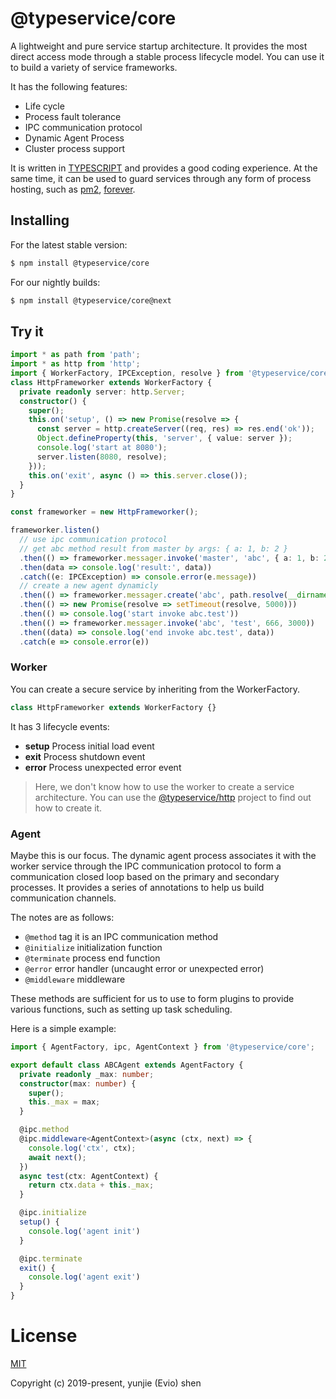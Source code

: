 # @typeservice/core

A lightweight and pure service startup architecture. It provides the most direct access mode through a stable process lifecycle model. You can use it to build a variety of service frameworks.

It has the following features:

- Life cycle
- Process fault tolerance
- IPC communication protocol
- Dynamic Agent Process
- Cluster process support

It is written in [TYPESCRIPT](https://www.typescriptlang.org/) and provides a good coding experience. At the same time, it can be used to guard services through any form of process hosting, such as [pm2](https://www.npmjs.com/package/pm2), [forever](https://www.npmjs.com/package/forever).

## Installing

For the latest stable version:

```bash
$ npm install @typeservice/core
```

For our nightly builds:

```bash
$ npm install @typeservice/core@next
```

## Try it

```ts
import * as path from 'path';
import * as http from 'http';
import { WorkerFactory, IPCException, resolve } from '@typeservice/core';
class HttpFrameworker extends WorkerFactory {
  private readonly server: http.Server;
  constructor() {
    super();
    this.on('setup', () => new Promise(resolve => {
      const server = http.createServer((req, res) => res.end('ok'));
      Object.defineProperty(this, 'server', { value: server });
      console.log('start at 8080');
      server.listen(8080, resolve);
    }));
    this.on('exit', async () => this.server.close());
  }
}

const frameworker = new HttpFrameworker();

frameworker.listen()
  // use ipc communication protocol
  // get abc method result from master by args: { a: 1, b: 2 }
  .then(() => frameworker.messager.invoke('master', 'abc', { a: 1, b: 2 }))
  .then(data => console.log('result:', data))
  .catch((e: IPCException) => console.error(e.message))
  // create a new agent dynamicly
  .then(() => frameworker.messager.create('abc', path.resolve(__dirname, '../agent/abc'), 678))
  .then(() => new Promise(resolve => setTimeout(resolve, 5000)))
  .then(() => console.log('start invoke abc.test'))
  .then(() => frameworker.messager.invoke('abc', 'test', 666, 3000))
  .then((data) => console.log('end invoke abc.test', data))
  .catch(e => console.error(e))
```

### Worker

You can create a secure service by inheriting from the WorkerFactory.

```ts
class HttpFrameworker extends WorkerFactory {}
```

It has 3 lifecycle events:

- **setup** Process initial load event
- **exit** Process shutdown event
- **error** Process unexpected error event

> Here, we don't know how to use the worker to create a service architecture. You can use the [@typeservice/http](https://github.com/typeservice/http) project to find out how to create it.

### Agent

Maybe this is our focus. The dynamic agent process associates it with the worker service through the IPC communication protocol to form a communication closed loop based on the primary and secondary processes. It provides a series of annotations to help us build communication channels.

The notes are as follows:

- `@method` tag it is an IPC communication method
- `@initialize` initialization function
- `@terminate` process end function
- `@error` error handler (uncaught error or unexpected error)
- `@middleware` middleware

These methods are sufficient for us to use to form plugins to provide various functions, such as setting up task scheduling.

Here is a simple example:

```ts
import { AgentFactory, ipc, AgentContext } from '@typeservice/core';

export default class ABCAgent extends AgentFactory {
  private readonly _max: number;
  constructor(max: number) {
    super();
    this._max = max;
  }

  @ipc.method
  @ipc.middleware<AgentContext>(async (ctx, next) => {
    console.log('ctx', ctx);
    await next();
  })
  async test(ctx: AgentContext) {
    return ctx.data + this._max;
  }

  @ipc.initialize
  setup() {
    console.log('agent init')
  }

  @ipc.terminate
  exit() {
    console.log('agent exit')
  }
}
```

# License

[MIT](http://opensource.org/licenses/MIT)

Copyright (c) 2019-present, yunjie (Evio) shen
